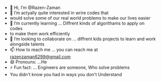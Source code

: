 - 👋 Hi, I’m @Razen-Zaman
- 👀 I’m actyally quite interested in wrire codes that
-  would solve some of our real world problems to make our lives easier
- 🌱 I’m currently learning ... Diffrent kinds of algorithams to apply on codes
- to make them work efficiently
- 💞️ I’m looking to collaborate on ... diffrent kids projects to learn and work alongside talents
- 📫 How to reach me ... you can reach me at razenzaman6299@gmail.com
- 😄 Pronouns: ...He
- ⚡ Fun fact: ... Engineers are someone, Who solve problems
-  You didn't know you had in ways you don't Understand 

<!---
Razen-Zaman/Razen-Zaman is a ✨ special ✨ repository because its `README.md` (this file) appears on your GitHub profile.
You can click the Preview link to take a look at your changes.
--->
